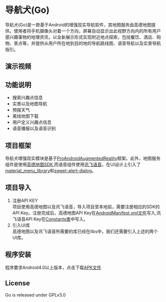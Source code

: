 导航犬(Go)
==========================
导航犬(Go)是一款基于Android的增强现实导航软件，其地图服务由高德地图提供。使用者将手机摄像头对着一个方向，屏幕自动显示出此视野方向内的所有用户感兴趣事物的地理资讯，以全新展示形式实现附近地点探索，包括餐饮、酒店、购物、景点等，并提供从用户所在地到目的地的导航路线图、语音导航以及实景导航指引。
      
演示视频
-------------------------


      
功能说明
-------------------------
- 搜索兴趣点信息
- 实景以及地图导航
- 预报天气
- 离线地图下载
- 用户定义兴趣点信息
- 语音播报以及语音识别

项目框架
-------------------------
导航犬增强现实模块是基于[ProAndroidAugmentedReality](https://github.com/RaghavSood/ProAndroidAugmentedReality)框架。此外，地图服务组件是使用[高德地图SDK](http://lbs.amap.com),而语音组件使用[讯飞语音](http://www.xfyun.cn)。在UI设计上引入了[material_menu_library](https://github.com/HiKumho/material_menu_library)和[sweet-alert-dialog](https://github.com/HiKumho/XAlertDialogLibrary)。

     
项目导入
-------------------------
1. 注册API KEY      
项目使用高德地图以及讯飞语音，导入项目至本地前，需要注册相应的SDK的API Key。注册完成后，高德地图API Key在[AndroidManifest.xml文件](https://github.com/HiKumho/Go/blob/master/AndroidManifest.xml#L63)写入,讯飞语音API Key在[Constants类](https://github.com/HiKumho/Go/blob/master/src/com/imagine/go/Constants.java#L14)中写入。
2. 引入UI库     
高德地图以及讯飞语音所需要的库已经在libs中，我们还需要引入上述的两个UI库。

     
程序安装
-------------------------
程序要求Android4.0以上版本，点击下载[APK文件](https://raw.githubusercontent.com/HiKumho/Go/master/bin/Go.apk)

      
License
-------------------------
Go is released under GPLv3.0


